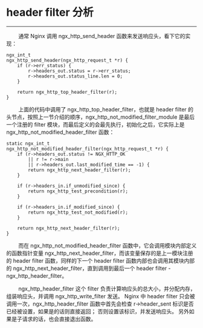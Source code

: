 # header filter 分析
***

&emsp;&emsp;
通常 Nginx 调用 ngx_http_send_header 函数来发送响应头，看下它的实现：

    ngx_int_t
    ngx_http_send_header(ngx_http_request_t *r) {
        if (r->err_status) {
            r->headers_out.status = r->err_status;
            r->headers_out.status_line.len = 0;
        }

        return ngx_http_top_header_filter(r);
    }

&emsp;&emsp;
上面的代码中调用了 ngx_http_top_header_filter，也就是 header filter 的头节点，按照上一节介绍的顺序，ngx_http_not_modified_filter_module 是最后一个注册的 filter 模块，而最后定义的会最先执行，初始化之后，它实际上是 ngx_http_not_modified_header_filter 函数：

    static ngx_int_t
    ngx_http_not_modified_header_filter(ngx_http_request_t *r) {
        if (r->headers_out.status != NGX_HTTP_OK
            || r != r->main
            || r->headers_out.last_modified_time == -1) {
            return ngx_http_next_header_filter(r);
        }

        if (r->headers_in.if_unmodified_since) {
            return ngx_http_test_precondition(r);
        }

        if (r->headers_in.if_modified_since) {
            return ngx_http_test_not_modified(r);
        }

        return ngx_http_next_header_filter(r);
    }

&emsp;&emsp;
而在 ngx_http_not_modified_header_filter 函数中，它会调用模块内部定义的函数指针变量 ngx_http_next_header_filter，而该变量保存的是上一模块注册的 header filter 函数，同样的下一个 header filter 函数内部也会调用其模块内部的 ngx_http_next_header_filter，直到调用到最后一个 header filter - ngx_http_header_filter。

&emsp;&emsp;
ngx_http_header_filter 这个 filter 负责计算响应头的总大小，并分配内存，组装响应头，并调用 ngx_http_write_filter 发送。
Nginx 中 header filter 只会被调用一次，ngx_http_header_filter 函数中首先会检查 r->header_sent 标识是否已经被设置，如果是的话则直接返回；
否则设置该标识，并发送响应头。
另外如果是子请求的话，也会直接退出函数。